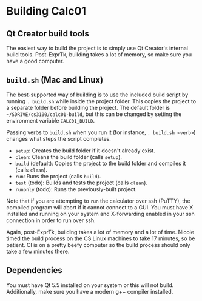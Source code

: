 # Building Calc01

## Qt Creator build tools

The easiest way to build the project is to simply use Qt Creator's internal build tools. Post-ExprTk, building takes a lot of memory, so make sure you have a good computer.

## `build.sh` (Mac and Linux)

The best-supported way of building is to use the included build script by running `. build.sh` while inside the project folder. This copies the project to a separate folder before building the project. The default folder is `~/SDRIVE/cs3100/calc01-build`, but this can be changed by setting the environment variable `CALC01_BUILD`.

Passing verbs to `build.sh` when you run it (for instance, `. build.sh <verb>`) changes what steps the script completes.

* `setup`: Creates the build folder if it doesn't already exist.
* `clean`: Cleans the build folder (calls `setup`).
* `build` (default): Copies the project to the build folder and compiles it (calls `clean`).
* `run`: Runs the project (calls `build`).
* `test` (todo): Builds and tests the project (calls `clean`).
* `runonly` (todo): Runs the previously-built project.

Note that if you are attempting to `run` the calculator over ssh (PuTTY), the compiled program will abort if it cannot connect to a GUI. You must have X installed and running on your system and X-forwarding enabled in your ssh connection in order to run over ssh.

Again, post-ExprTk, building takes a lot of memory and a lot of time. Nicole timed the build process on the CS Linux machines to take 17 minutes, so be patient. CI is on a pretty beefy computer so the build process should only take a few minutes there.

## Dependencies

You must have Qt 5.5 installed on your system or this will not build. Additionally, make sure you have a modern g++ compiler installed.
